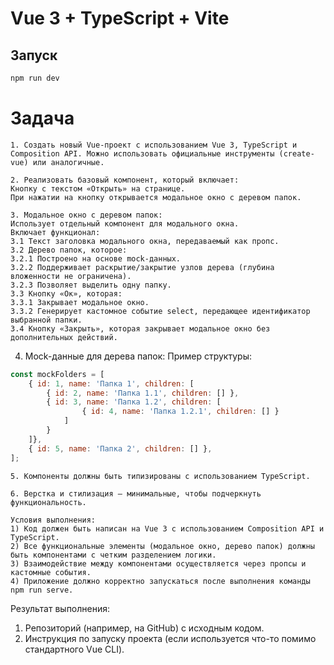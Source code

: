 # Vue 3 + TypeScript + Vite

## Запуск

```bash
npm run dev
```

# Задача
```
1. Создать новый Vue-проект с использованием Vue 3, TypeScript и Composition API. Можно использовать официальные инструменты (create-vue) или аналогичные.

2. Реализовать базовый компонент, который включает:
Кнопку с текстом «Открыть» на странице.
При нажатии на кнопку открывается модальное окно с деревом папок.

3. Модальное окно с деревом папок:
Использует отдельный компонент для модального окна.
Включает функционал:
3.1 Текст заголовка модального окна, передаваемый как пропс.
3.2 Дерево папок, которое:
3.2.1 Построено на основе mock-данных.
3.2.2 Поддерживает раскрытие/закрытие узлов дерева (глубина вложенности не ограничена).
3.2.3 Позволяет выделить одну папку.
3.3 Кнопку «Ок», которая:
3.3.1 Закрывает модальное окно.
3.3.2 Генерирует кастомное событие select, передающее идентификатор выбранной папки.
3.4 Кнопку «Закрыть», которая закрывает модальное окно без дополнительных действий.
```
4. Mock-данные для дерева папок:
Пример структуры:
```javascript
const mockFolders = [
	{ id: 1, name: 'Папка 1', children: [
		{ id: 2, name: 'Папка 1.1', children: [] },
		{ id: 3, name: 'Папка 1.2', children: [
				{ id: 4, name: 'Папка 1.2.1', children: [] }
			]
		}
	]},
	{ id: 5, name: 'Папка 2', children: [] },
];
```
```
5. Компоненты должны быть типизированы с использованием TypeScript.

6. Верстка и стилизация — минимальные, чтобы подчеркнуть функциональность.

Условия выполнения:
1) Код должен быть написан на Vue 3 с использованием Composition API и TypeScript.
2) Все функциональные элементы (модальное окно, дерево папок) должны быть компонентами с четким разделением логики.
3) Взаимодействие между компонентами осуществляется через пропсы и кастомные события.
4) Приложение должно корректно запускаться после выполнения команды npm run serve.
```

Результат выполнения:
1) Репозиторий (например, на GitHub) с исходным кодом.
2) Инструкция по запуску проекта (если используется что-то помимо стандартного Vue CLI).
